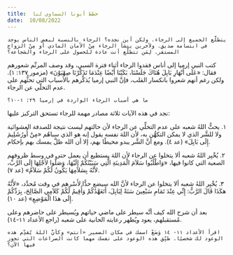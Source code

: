 ```yaml
---
title:  خطط أبونا السماوي لنا
date:  10/08/2022
---
```


`يتطلَّع الجميع إلى الرجاء. ولكن أين نجده؟ الرجاء بالنسبة لبعض الناس يوجد في ابتسامة صديق. ولآخرين ينشأ الرجاء مِنْ الأمان المادي أو مِنْ الزواج المستقر. لِمَن تتطلَّع أنت عادة للحصول على الرجاء والشجاعة؟`

كتب النبي إرميا إلى أناس فقدوا الرجاء أثناء فترة السبي، وقد وصف المرنِّم شعورهم فقال: «عَلَى أَنْهَارِ بَابِلَ هُنَاكَ جَلَسْنَا، بَكَيْنَا أَيْضًا عِنْدَمَا تَذَكَّرْنَا صِهْيَوْنَ» (مزمور ١٣٧: ١). ولكن رغم أنهم شعروا بانكسار القلب، فإنَّ النبي إرميا يُذكِّرهم بالأسباب التي تحثُّهم على عدم التخلّي عن الرجاء.

`ما هي أسباب الرجاء الواردة في إرميا ٢٩: ١-١٠؟`

نجد في هذه الآيات ثلاثة مصادر مهمة للرجاء تستحق التركيز عليها:

١. يحثُّ اللهُ شعبه على عدم التخلِّي عن الرجاء لأن حالتهم ليست نتيجة للصدفة العشوائية ولا للشَّر الذي لا يمكن التكهُّن به، لأن اللهَ نفسه يقول إنه هو الذي سباهُم «مِنْ أُورُشَلِيمَ إِلَى بَابِلَ» (عد ٤). ومع أنَّ الشَّر يبدو محيطًا بهم، إلا أن الله ظلَّ يمسك بهم بإحكام.

٢. يُخْبِر اللهُ شعبه ألا يتخلوا عن الرجاء لأن اللهَ يستطيع أن يعمل حتى في وسط ظروفهم الصعبة التي كانوا فيها، «وَاطْلُبُوا سَلاَمَ الْمَدِينَةِ الَّتِي سَبَيْتُكُمْ إِلَيْهَا، وَصَلُّوا لأَجْلِهَا إِلَى الرَّبِّ، لأَنَّهُ بِسَلاَمِهَا يَكُونُ لَكُمْ سَلاَمٌ» (عد ٧).

٣. يُخْبِر اللهُ شعبه ألا يتخلوا عن الرجاء لأنَّ الله سيضع حدًّا لأَسْرهم في وقت مُحدَّد، «لأَنَّهُ هكَذَا قَالَ الرَّبُّ: إِنِّي عِنْدَ تَمَامِ سَبْعِينَ سَنَةً لِبَابِلَ، أَتَعَهَّدُكُمْ وَأُقِيمُ لَكُمْ كَلاَمِي الصَّالِحَ، بِرَدِّكُمْ إِلَى هذَا الْمَوْضِعِ» (عد ١٠).

بعد أن شرح الله كيف أنَّه سيطر على ماضي حياتهم ويُسيطر على حاضرهم وعلى مُستقبلهم، يعود ويُظهر رعايته الحانية على شعبه (راجع الأعداد ١١-١٤).

`اقرأ الأعداد ١١- ١٤ وَضَعْ اسمك في مكان الضمير «أنتم» وكأنَّ اللهَ يُقدِّم هذه الوعود لك شخصيًا. طبِّق هذه الوعود على نفسك مهما كانت الصراعات التي تجوز فيها الآن؟`
